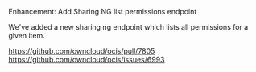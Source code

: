 Enhancement: Add Sharing NG list permissions endpoint

We've added a new sharing ng endpoint which lists all permissions for a given item.

https://github.com/owncloud/ocis/pull/7805
https://github.com/owncloud/ocis/issues/6993
